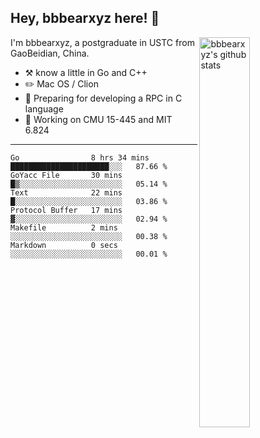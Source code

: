 ## Hey, bbbearxyz here! :wave:

<img align="right" alt="bbbearxyz's github stats" width="40%" src="https://github-readme-stats.vercel.app/api?username=bbbearxyz&show_icons=true">

I'm bbbearxyz, a postgraduate in USTC from GaoBeidian, China.

-   :hammer_and_pick:    know a little in Go and C++
-   :pencil2: Mac OS / Clion
-   :seedling: Preparing for developing a RPC in C language 
-   :thinking: Working on CMU 15-445 and MIT 6.824
---
<!--START_SECTION:waka-->

```text
Go                8 hrs 34 mins   ██████████████████████░░░   87.66 %
GoYacc File       30 mins         █▒░░░░░░░░░░░░░░░░░░░░░░░   05.14 %
Text              22 mins         █░░░░░░░░░░░░░░░░░░░░░░░░   03.86 %
Protocol Buffer   17 mins         ▓░░░░░░░░░░░░░░░░░░░░░░░░   02.94 %
Makefile          2 mins          ░░░░░░░░░░░░░░░░░░░░░░░░░   00.38 %
Markdown          0 secs          ░░░░░░░░░░░░░░░░░░░░░░░░░   00.01 %
```

<!--END_SECTION:waka-->
